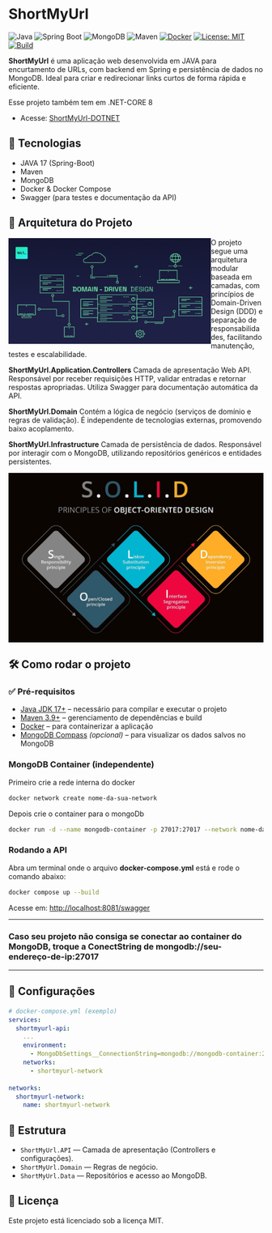 # ShortMyUrl

![Java](https://img.shields.io/badge/Java-17-blue?logo=java)
![Spring Boot](https://img.shields.io/badge/Spring_Boot-3.0+-brightgreen?logo=spring-boot)
![MongoDB](https://img.shields.io/badge/MongoDB-%2347A248.svg?logo=mongodb&logoColor=white)
![Maven](https://img.shields.io/badge/Maven-3.9+-orange?logo=apache-maven)
[![Docker](https://img.shields.io/badge/Docker-Container-blue?logo=docker)](https://www.docker.com/)
[![License: MIT](https://img.shields.io/badge/license-MIT-lightgrey.svg)](LICENSE)
[![Build](https://img.shields.io/badge/build-passing-brightgreen)]()


**ShortMyUrl** é uma aplicação web desenvolvida em JAVA para encurtamento de URLs, com backend em Spring e persistência de dados no MongoDB. Ideal para criar e redirecionar links curtos de forma rápida e eficiente.

Esse projeto também tem em .NET-CORE 8
- Acesse: [ShortMyUrl-DOTNET](https://github.com/Felipe-Amorim-Dev/ShortMyUrl-DOTNET)

## 🚀 Tecnologias

- JAVA 17 (Spring-Boot)
- Maven
- MongoDB
- Docker & Docker Compose
- Swagger (para testes e documentação da API)

## 📁 Arquitetura do Projeto
<img src="IMG/DDD.png" alt="Ilustração de um computador" width="400px" align="left"/>

<p>O projeto segue uma arquitetura modular baseada em camadas, com princípios de Domain-Driven Design (DDD) e separação de responsabilidades, facilitando manutenção, testes e escalabilidade.

**ShortMyUrl.Application.Controllers**
Camada de apresentação Web API. Responsável por receber requisições HTTP, validar entradas e retornar respostas apropriadas. Utiliza Swagger para documentação automática da API.

**ShortMyUrl.Domain**
Contém a lógica de negócio (serviços de domínio e regras de validação). É independente de tecnologias externas, promovendo baixo acoplamento.

**ShortMyUrl.Infrastructure**
Camada de persistência de dados. Responsável por interagir com o MongoDB, utilizando repositórios genéricos e entidades persistentes.
</p>

<img src="IMG/solid_principles.png" width="600px" align="center">

## 🛠️ Como rodar o projeto

### ✅ Pré-requisitos

- [Java JDK 17+](https://adoptium.net/temurin/releases/) – necessário para compilar e executar o projeto
- [Maven 3.9+](https://maven.apache.org/download.cgi) – gerenciamento de dependências e build
- [Docker](https://www.docker.com/) – para containerizar a aplicação
- [MongoDB Compass](https://www.mongodb.com/products/compass) *(opcional)* – para visualizar os dados salvos no MongoDB

### MongoDB Container (independente)

Primeiro crie a rede interna do docker
```bash
docker network create nome-da-sua-network
```
Depois crie o container para o mongoDb

```bash
docker run -d --name mongodb-container -p 27017:27017 --network nome-da-sua-network mongo
```

### Rodando a API

Abra um terminal onde o arquivo **docker-compose.yml** está e rode o comando abaixo:

```bash
docker compose up --build
```

Acesse em: [http://localhost:8081/swagger](http://localhost:8081/swagger)

<hr>

### Caso seu projeto não consiga se conectar ao container do MongoDB, troque a ConectString de mongodb://seu-endereço-de-ip:27017

<hr>

## 🔧 Configurações

```yaml
# docker-compose.yml (exemplo)
services:
  shortmyurl-api:
    ...
    environment:
      - MongoDbSettings__ConnectionString=mongodb://mongodb-container:27017
    networks:
      - shortmyurl-network

networks:
  shortmyurl-network:
    name: shortmyurl-network
```

## 📁 Estrutura

- `ShortMyUrl.API` — Camada de apresentação (Controllers e configurações).
- `ShortMyUrl.Domain` — Regras de negócio.
- `ShortMyUrl.Data` — Repositórios e acesso ao MongoDB.

## 📜 Licença

Este projeto está licenciado sob a licença MIT.



